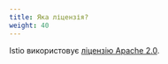 ```yaml
---
title: Яка ліцензія?
weight: 40
---
```


Istio використовує [ліцензію Apache 2.0](https://www.apache.org/licenses/LICENSE-2.0.html).
